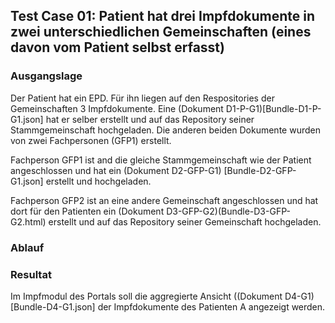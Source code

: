 ## Test Case 01: Patient hat drei Impfdokumente in zwei unterschiedlichen Gemeinschaften (eines davon vom Patient selbst erfasst)

### Ausgangslage
Der Patient hat ein EPD. Für ihn liegen auf den Respositories der Gemeinschaften 3 Impfdokumente.
Eine (Dokument D1-P-G1)[Bundle-D1-P-G1.json] hat er selber erstellt und auf das Repository seiner Stammgemeinschaft hochgeladen.
Die anderen beiden Dokumente wurden von zwei Fachpersonen (GFP1) erstellt.

Fachperson GFP1 ist and die gleiche Stammgemeinschaft wie der Patient angeschlossen und hat ein (Dokument D2-GFP-G1) [Bundle-D2-GFP-G1.json] erstellt und hochgeladen.

Fachperson GFP2 ist an eine andere Gemeinschaft angeschlossen und hat dort für den Patienten ein (Dokument D3-GFP-G2)(Bundle-D3-GFP-G2.html) erstellt und auf das Repository seiner Gemeinschaft hochgeladen.


### Ablauf


### Resultat
Im Impfmodul des Portals soll die aggregierte Ansicht ((Dokument D4-G1)[Bundle-D4-G1.json] der Impfdokumente des Patienten A angezeigt werden. 


